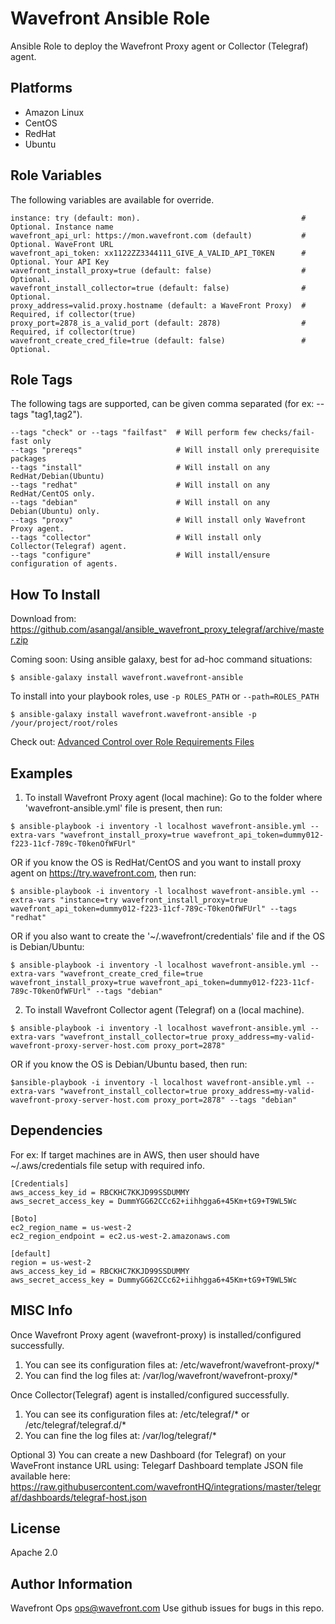 Wavefront Ansible Role
=========

Ansible Role to deploy the Wavefront Proxy agent or Collector (Telegraf) agent.


Platforms
---------

* Amazon Linux
* CentOS
* RedHat
* Ubuntu

Role Variables
--------------
The following variables are available for override.
```
instance: try (default: mon).                                    # Optional. Instance name
wavefront_api_url: https://mon.wavefront.com (default)           # Optional. WaveFront URL
wavefront_api_token: xx1122ZZ3344111_GIVE_A_VALID_API_T0KEN      # Optional. Your API Key
wavefront_install_proxy=true (default: false)                    # Optional.
wavefront_install_collector=true (default: false)                # Optional.
proxy_address=valid.proxy.hostname (default: a WaveFront Proxy)  # Required, if collector(true)
proxy_port=2878_is_a_valid_port (default: 2878)                  # Required, if collector(true)
wavefront_create_cred_file=true (default: false)                 # Optional.
```

Role Tags
---------
The following tags are supported, can be given comma separated (for ex: --tags "tag1,tag2").

```
--tags "check" or --tags "failfast"  # Will perform few checks/fail-fast only
--tags "prereqs"                     # Will install only prerequisite packages
--tags "install"                     # Will install on any RedHat/Debian(Ubuntu)
--tags "redhat"                      # Will install on any RedHat/CentOS only.
--tags "debian"                      # Will install on any Debian(Ubuntu) only.
--tags "proxy"                       # Will install only Wavefront Proxy agent.
--tags "collector"                   # Will install only Collector(Telegraf) agent.
--tags "configure"                   # Will install/ensure configuration of agents.
```

How To Install
----------------
Download from: https://github.com/asangal/ansible_wavefront_proxy_telegraf/archive/master.zip

Coming soon:
Using ansible galaxy, best for ad-hoc command situations:

    $ ansible-galaxy install wavefront.wavefront-ansible

To install into your playbook roles, use `-p ROLES_PATH` or `--path=ROLES_PATH`

    $ ansible-galaxy install wavefront.wavefront-ansible -p /your/project/root/roles

Check out: [Advanced Control over Role Requirements Files](http://docs.ansible.com/galaxy.html#advanced-control-over-role-requirements-files)

Examples
----------------
1) To install Wavefront Proxy agent (local machine): Go to the folder where 'wavefront-ansible.yml' file is present, then run:
```
$ ansible-playbook -i inventory -l localhost wavefront-ansible.yml --extra-vars "wavefront_install_proxy=true wavefront_api_token=dummy012-f223-11cf-789c-T0kenOfWFUrl"
```

OR if you know the OS is RedHat/CentOS and you want to install proxy agent on https://try.wavefront.com, then run:
```
$ ansible-playbook -i inventory -l localhost wavefront-ansible.yml --extra-vars "instance=try wavefront_install_proxy=true wavefront_api_token=dummy012-f223-11cf-789c-T0kenOfWFUrl" --tags "redhat"
```

OR if you also want to create the '~/.wavefront/credentials' file and if the OS is Debian/Ubuntu: 
```
$ ansible-playbook -i inventory -l localhost wavefront-ansible.yml --extra-vars "wavefront_create_cred_file=true wavefront_install_proxy=true wavefront_api_token=dummy012-f223-11cf-789c-T0kenOfWFUrl" --tags "debian"
```

2) To install Wavefront Collector agent (Telegraf) on a (local machine). 
```
$ ansible-playbook -i inventory -l localhost wavefront-ansible.yml --extra-vars "wavefront_install_collector=true proxy_address=my-valid-wavefront-proxy-server-host.com proxy_port=2878"
```

OR if you know the OS is Debian/Ubuntu based, then run:
```
$ansible-playbook -i inventory -l localhost wavefront-ansible.yml --extra-vars "wavefront_install_collector=true proxy_address=my-valid-wavefront-proxy-server-host.com proxy_port=2878" --tags "debian"
```

Dependencies
------------
For ex:
If target machines are in AWS, then user should have ~/.aws/credentials file setup with required info.
```
[Credentials]
aws_access_key_id = RBCKHC7KKJD99SSDUMMY
aws_secret_access_key = DummYGG62CCc62+iihhgga6+45Km+tG9+T9WL5Wc

[Boto]
ec2_region_name = us-west-2
ec2_region_endpoint = ec2.us-west-2.amazonaws.com

[default]
region = us-west-2
aws_access_key_id = RBCKHC7KKJD99SSDUMMY
aws_secret_access_key = DummyGG62CCc62+iihhgga6+45Km+tG9+T9WL5Wc
```

MISC Info
---------
Once Wavefront Proxy agent (wavefront-proxy) is installed/configured successfully.
1) You can see its configuration files at: /etc/wavefront/wavefront-proxy/*
2) You can find the log files at: /var/log/wavefront/wavefront-proxy/*

Once Collector(Telegraf) agent is installed/configured successfully.
1) You can see its configuration files at: /etc/telegraf/* or /etc/telegraf/telegraf.d/*
2) You can fine the log files at: /var/log/telegraf/*

Optional
3) You can create a new Dashboard (for Telegraf) on your WaveFront instance URL using:
   Telegarf Dashboard template JSON file available here: 
   https://raw.githubusercontent.com/wavefrontHQ/integrations/master/telegraf/dashboards/telegraf-host.json

License
-------

Apache 2.0

Author Information
------------------
Wavefront Ops <ops@wavefront.com>
Use github issues for bugs in this repo.

